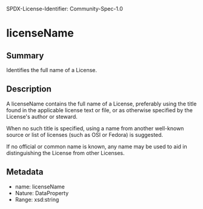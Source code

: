 SPDX-License-Identifier: Community-Spec-1.0

# licenseName

## Summary

Identifies the full name of a License.

## Description

A licenseName contains the full name of a License, preferably using the title found
in the applicable license text or file, or as otherwise specified by the
License's author or steward.

When no such title is specified, using a name from another well-known source or list
of licenses (such as OSI or Fedora) is suggested.

If no official or common name is known, any name may be used to aid in
distinguishing the License from other Licenses.

## Metadata

- name: licenseName
- Nature: DataProperty
- Range: xsd:string
